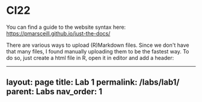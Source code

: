 # CI22

You can find a guide to the website syntax here: https://pmarsceill.github.io/just-the-docs/

There are various ways to upload (R)Markdown files. Since we don't have that many files, I found manually uploading them to be the fastest way. To do so, just create a html file in R, open it in editor and add a header:

---
layout: page
title: Lab 1
permalink: /labs/lab1/
parent: Labs
nav_order: 1
---

